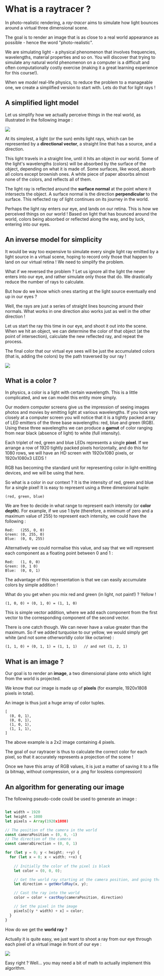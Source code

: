 # What is a raytracer ?

In photo-realistic rendering, a *ray-tracer* aims to simulate how light bounces around a virtual three dimensional scene.

The goal is to render an image that is as close to a real world appearance as possible - hence the word "photo-realistic".

We are simulating light - a physical phenomenon that involves frequencies, wavelengths, material properties and so on. You will discover that trying to simulate any natural world phenomenon on a computer is a difficult and often computationally costly exercise (making it a great learning experience for this course!).

When we *model* real-life physics, to reduce the problem to a manageable one, we create a simplified version to start with. Lets do that for light rays !

## A simplified light model

Let us simplify how we actually perceive things in the real world, as illustrated in the following image :

![](./img/light.png)

At its simplest, a light (or the sun) emits light rays, which can be represented by a **directional vector**, a straight line that has a source, and a direction.

This light travels in a straight line, until it hits an object in our world. Some of the light's wavelengths (colors) will be absorbed by the surface of the object, depending on what it is made of. Some surfaces, like wood, absorb all colors except brownish ones. A white piece of paper absorbs almost none of the colors, and reflects all of them. 

The light ray is reflected around the **surface normal** at the point where it intersects the object. A surface normal is the direction **perpendicular** to the surface. This reflected ray of light continues on its journey in the world.

Perhaps the light ray enters our eye, and lands on our retina. This is how we perceived things on our world ! Based on light that has bounced around the world, colors being absorbed or reflected along the way, and by luck, entering into our eyes.

## An inverse model for simplicity

It would be way too expensive to simulate every single light ray emitted by a light source in a virtual scene, hoping to record only those that happen to land on our virtual retina ! We need to simplify the problem. 

What if we reversed the problem ? Let us ignore all the light the never enters into our eye, and rather simulate only those that do. We drastically reduce the number of rays to calculate.

But how do we know which ones starting at the light source eventually end up in our eyes ?

Well, the rays are just a series of straight lines bouncing around their normals. What works in one direction also works just as well in the other direction !

Let us start the ray this time in our eye, and shoot it out into the scene. When we hit an object, we can determine the color of that object (at the point of intersection), calculate the new reflected ray, and repeat the process.

The final color that our virtual eye sees will be just the accumulated colors (that is, adding the colors) by the path traversed by our ray !

![](./img/simple-raytracing.png)

## What is a color ?

In physics, a color is a light with certain wavelength. This is a little complicated, and we can model this entity more simply.

Our modern computer screens give us the impression of seeing images photos and movies by emitting light at various wavelengths. If you look very closely at a computer screen you will notice that it is a tightly packed array of LED emitters of the three base wavelengths: red, blue and green (RGB). Using these three wavelengths we can produce a **gamut** of color ranging from near black (absence of light) to white (full intensity).

Each triplet of red, green and blue LEDs represents a single **pixel**. If we arrange a row of 1920 tightly packed pixels horizontally, and do this for 1080 rows, we will have an HD screen with 1920x1080 pixels, or 1920x1080x3 LEDS !

RGB has becoming the standard unit for representing color in light-emitting devices, and we will be using that here. 

So what is a color in our context ? It is the intensity of red, green and blue for a single pixel! It is easy to represent using a three dimensional tuple:

`(red, green, blue)`

We are free to decide in what range to represent each intensity (or **color depth**). For example, if we use 1 byte (therefore, a minimum of zero and a maximum value of 255) to represent each intensity, we could have the following :

```
Red:   (255, 0, 0)
Green: (0, 255, 0)
Blue:  (0, 0, 255)
```

Alternatively we could normalise this value, and say that we will represent each component as a floating point between 0 and 1 :

```
Red:   (1, 0, 0)
Green: (0, 1 0)
Blue:  (0, 0, 1)
```

The advantage of this representation is that we can easily accumulate colors by simple addition !

What do you get when you mix red and green (in light, not paint!) ? Yellow !

```
(1, 0, 0) + (0, 1, 0) = (1, 1, 0)
```

This is simple vector addition, where we add each component from the first vector to the corresponding component of the second vector.

There is one catch though. We can never have a value greater than the maximum. So if we added turquoise to our yellow, we would simply get white (and not some otherworldly color like octarine) :

```
(1, 1, 0) + (0, 1, 1) = (1, 1, 1)   // and not (1, 2, 1)
```

## What is an image ?

Our goal is to render an **image**, a two dimensional plane onto which light from the world is projected.

We know that our image is made up of **pixels** (for example, 1920x1808 pixels in total).

An image is thus just a huge array of color tuples.

```
[
  (0, 0, 1),
  (0, 0, 1),
  (1, 0, 1),
  (1, 1, 1),
]
```

The above example is a 2x2 image containing 4 pixels.

The goal of our raytracer is thus to calculate the correct color for each pixel, so that it accurately represents a projection of the scene !

Once we have this array of RGB values, it is just a matter of saving it to a file (a bitmap, without compression, or a .png for lossless compression)


## An algorithm for generating our image

The following pseudo-code could be used to generate an image :


```ts

let width = 1920
let height = 1080
let pixels = Array(1920x1080)

// The position of the camera in the world
const cameraPosition = (0, 0, -1)
// The direction of the camera
const cameraDirection = (0, 0, 1)

for (let y = 0; y < height; ++y) {
  for (let x = 0; x < width; ++x) {
    
    // Initially the color of the pixel is black
    let color = (0, 0, 0);

    // Get the world ray starting at the camera position, and going through the current pixel
    let direction = getWorldRay(x, y);

    // Cast the ray into the world
    color = color + castRay(cameraPosition, direction)

    // Set the pixel in the image
    pixels[(y * width) + x] = color;
  }
}

```

How do we get the **world ray** ?

Actually it is quite easy, we just want to shoot a ray from our eye through each pixel of a virtual image in front of our eye :

![](./img/image-ray.png)


Easy right ? Well... you may need a bit of math to actually implement this algorithm.



